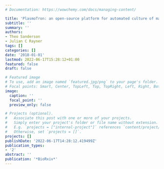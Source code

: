 ```yaml
---
# Documentation: https://wowchemy.com/docs/managing-content/

title: 'PlasmoTron: an open-source platform for automated culture of malaria parasites'
subtitle: ''
summary: ''
authors:
- Theo Sanderson
- Julian C Rayner
tags: []
categories: []
date: '2018-01-01'
lastmod: 2022-06-17T15:28:12+01:00
featured: false
draft: false

# Featured image
# To use, add an image named `featured.jpg/png` to your page's folder.
# Focal points: Smart, Center, TopLeft, Top, TopRight, Left, Right, BottomLeft, Bottom, BottomRight.
image:
  caption: ''
  focal_point: ''
  preview_only: false

# Projects (optional).
#   Associate this post with one or more of your projects.
#   Simply enter your project's folder or file name without extension.
#   E.g. `projects = ["internal-project"]` references `content/project/deep-learning/index.md`.
#   Otherwise, set `projects = []`.
projects: []
publishDate: '2022-06-17T14:28:12.419499Z'
publication_types:
- '2'
abstract: ''
publication: '*BioRxiv*'
---
```

